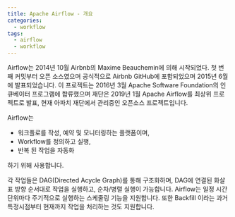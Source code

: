 ```yaml
---
title: Apache Airflow - 개요
categories:
  - workflow
tags: 
  - airflow
  - workflow
---
```


Airflow는 2014년 10월 Airbnb의 Maxime Beauchemin에 의해 시작되었다. 
첫 번째 커밋부터 오픈 소스였으며 공식적으로 Airbnb GitHub에 포함되었으며 2015년 6월에 발표되었습니다. 
이 프로젝트는 2016년 3월 Apache Software Foundation의 인큐베이터 프로그램에 합류했으며 재단은 2019년 1월 Apache Airflow를 최상위 프로젝트로 발표, 현재 아파치 재단에서 관리중인 오픈소스 프로젝트입니다. 

Airflow는 

- 워크플로를 작성, 예약 및 모니터링하는 플랫폼이며, 
- Workflow를 정의하고 실행, 
- 반복 된 작업을 자동화

하기 위해 사용합니다.

각 작업들은 DAG(Directed Acycle Graph)를 통해 구조화하며, 
DAG에 연결된 화살표 방향 순서대로 작업을 실행하고, 순차/병렬 실행이 가능합니다.
Airflow는 일정 시간 단위마다 주기적으로 실행하는 스케줄링 기능을 지원합니다.
또한 Backfill 이라는 과거 특정시점부터 현재까지 작업을 처리하는 것도 지원합니다.

